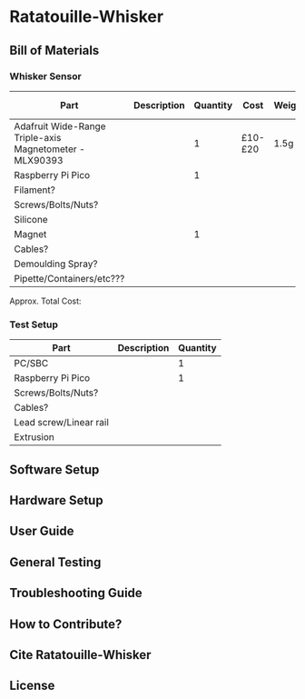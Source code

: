 # Ratatouille-Whisker

## Bill of Materials

### Whisker Sensor

| Part                                                    | Description | Quantity |Cost    |Weight|Power Usage |
| ------------------------------------------------------- | ----------- | -------- |--------|------|------------|
| Adafruit Wide-Range Triple-axis Magnetometer - MLX90393 |             | 1        |£10-£20 |1.5g  |3.3v        |
| Raspberry Pi Pico                                       |             | 1        |        |      |            |
| Filament?                                               |             |          |        |      |            |
| Screws/Bolts/Nuts?                                      |             |          |        |      |            |
| Silicone                                                |             |          |        |      |            |
| Magnet                                                  |             | 1        |        |      |            |
| Cables?                                                 |             |          |        |      |            |
| Demoulding Spray?                                       |             |          |        |      |            |
| Pipette/Containers/etc???                               |             |          |        |      |            |

Approx. Total Cost: 

### Test Setup

| Part                   | Description | Quantity |
| ---------------------- | ----------- | -------- |
| PC/SBC                 |             | 1        |
| Raspberry Pi Pico      |             | 1        |
| Screws/Bolts/Nuts?     |             |          |
| Cables?                |             |          |
| Lead screw/Linear rail |             |          |
| Extrusion              |             |          |


## Software Setup
## Hardware Setup
## User Guide
## General Testing
## Troubleshooting Guide
## How to Contribute?
## Cite Ratatouille-Whisker
## License
